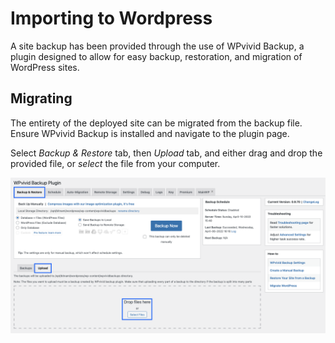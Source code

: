 # Importing to Wordpress
A site backup has been provided through the use of WPvivid Backup, a plugin designed to allow for easy backup, restoration, and migration of WordPress sites.

## Migrating
The entirety of the deployed site can be migrated from the backup file. Ensure WPvivid Backup is installed and navigate to the plugin page.

Select *Backup & Restore* tab, then *Upload* tab, and either drag and drop the provided file, or *select* the file from your computer.

![restore](supporting/docs-restore.png)
